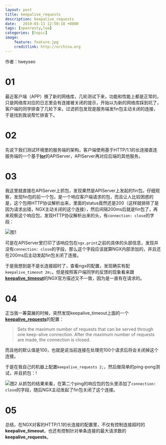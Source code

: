 ```yaml
---
layout: post
title: keepalive_requests 
description: keepalive_requests 
date:   2019-03-11 12:50:18 +0800 
tags: [openresty,lua]
categories: [topic]
image:
    feature: feature.jpg
    creditlink: http://orchina.org
---
```


作者：tweyseo

# 01

最近客户端（APP）换了新的网络库，几轮测试下来，功能和性能上都是正常的，只是网络库对应的日志里会有连接被关闭的提示，开始以为新的网络库踩到坑了，客户端的同学排查了几轮下来，过滤抓包发现是服务端发fin包主动关闭的连接，于是找到我说帮忙排查下。

# 02

先说下我们测试环境里的服务端的架构，客户端使用基于HTTP/1.1的长连接直连服务端的一个基于[**lor**](https://github.com/sumory/lor)的APIServer，APIServer再对应后端的其他服务。



# 03

我这里就直接在APIServer上抓包，发现果然是APIServer上发起的fin包。仔细观察，发现fin包的前一个包，是一个响应客户端请求的包，而且让人比较困惑的是，这个包用HTTP协议解析出来，里面的status竟然还是200（这样就排除了是因为请求出错，NGX主动关闭的这个连接），然后间隔200ms后就是fin包了，再来观察这个响应包，发现HTTP协议解析出来的头，有`connection: close`的字段：

![图1](https://lua.ren/images/blog/tweyseo/WechatIMG178.png)

可是在APIServer里打印了该响应包在`ngx.print`之前的具体的头部信息，发现并没有`connection: close`的字段，那么这个字段应该就算NGX内部添加的，并且还在200ms后主动发起fin包关闭了连接。

于是我想到是不是长连接超时了，查看ngx的配置，发现确实有配 
`keepalive_timeout 2m;`。但是按照客户端同学的反馈的现象看来跟[**keepalive_timeout**](http://nginx.org/en/docs/http/ngx_http_core_module.html#keepalive_timeout)的NGX官方描述又不一致，因为是一直有在请求的。

# 04

正当我一筹莫展的时候，突然发现keepalive_timeout上面的一个[**keepalive_requests**](http://nginx.org/en/docs/http/ngx_http_core_module.html#keepalive_requests)的配置：
> Sets the maximum number of requests that can be served through one keep-alive connection. After the maximum number of requests are made, the connection is closed.

而且他的默认值是100，也就是说当前连接在处理完100个请求后将会关闭掉这个连接。

于是在我自己的机器上配置`keepalive_requests 2;`，然后做简单的ping-pong测试，并且抓包：!


![图2](https://lua.ren/images/blog/tweyseo/WechatIMG177.png)
从抓包的结果来看，在第二个ping的响应包的包头里添加了`connection: close`的字段，随后NGX主动发起了fin包关闭了这个连接。

# 05
总结，在NGX对客的HTTP/1.1的长连接的配置里，不仅有控制连接超时的**keepalive_timeout**，也还有控制针对单条连接的最大请求数的**keepalive_requests**。

